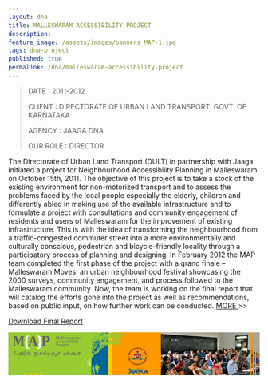 ```yaml
---
layout: dna
title: MALLESWARAM ACCESSIBILITY PROJECT
description:
feature_image: /assets/images/banners_MAP-1.jpg
tags: dna-project
published: true
permalink: /dna/malleswaram-accessibility-project
---
```


<div class="kg-card-markdown"><blockquote>
<p>DATE : 2011-2012</p>
<p>CLIENT : DIRECTORATE OF URBAN LAND TRANSPORT. GOVT. OF KARNATAKA</p>
<p>AGENCY : JAAGA DNA</p>
<p>OUR ROLE : DIRECTOR</p>
</blockquote>
<p>The Directorate of Urban Land Transport (DULT) in partnership with Jaaga initiated a project for Neighbourhood Accessibility Planning in Malleswaram on October 15th, 2011. The objective of this project is to take a stock of the existing environment for non-motorized transport and to assess the problems faced by the local people especially the elderly, children and differently abled in making use of the available infrastructure and to formulate a project with consultations and community engagement of residents and users of Malleswaram for the improvement of existing infrastructure. This is with the idea of transforming the neighbourhood from a traffic-congested commuter street into a more environmentally and culturally conscious, pedestrian and bicycle-friendly locality through a participatory process of planning and designing. In February 2012 the MAP team completed the first phase of the project with a grand finale – Malleswaram Moves! an urban neighbourhood festival showcasing the 2000 surveys, community engagement, and process followed to the Malleswaram community. Now, the team is working on the final report that will catalog the efforts gone into the project as well as recommendations, based on public input, on how further work can be conducted. <a href="https://yourmap.wordpress.com/">MORE </a>&gt;&gt;</p>
<p><a href="https://docs.google.com/uc?id=0B3Ia7_x0nx6bVmlZTEdIY3VKT3M&amp;export=download">Download Final Report</a></p>
<p><img src="/assets/images/banners_MAP.jpg" alt="banners_MAP"></p>
</div>